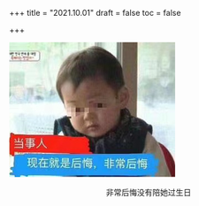 +++
title = "2021.10.01"
draft = false
toc = false

+++



![regret](/images/regret.jpg)

<div align="center">
  <p>
    非常后悔没有陪她过生日
  </p>
</div>